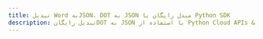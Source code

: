 ---title: تبدیل Word بهJSON، DOT به JSON مبدل رایگان یا Python SDKdescription: تبدیل رایگانDOT به JSON با استفاده از Python Cloud APIs & SDK. همچنین اسناد Microsoft Word و OpenOffice را در Cloud ایجاد، ویرایش و رندر کنید.---